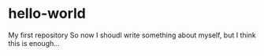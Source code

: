 # hello-world
My first repository
So now I shoudl write something about myself, but I think this is enough...
